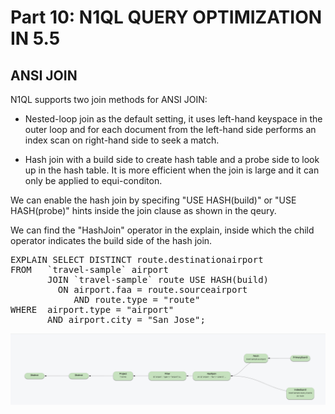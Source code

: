 # Part 10: N1QL QUERY OPTIMIZATION IN 5.5

## ANSI JOIN

N1QL supports two join methods for ANSI JOIN: 

- Nested-loop join as the default setting, it uses left-hand keyspace in the outer loop and for each document from the left-hand side performs an index scan on right-hand side to seek a match.

- Hash join with a build side to create hash table and a probe side to look up in the hash table. It is more efficient when the join is large and it can only be applied to equi-conditon.

We can enable the hash join by specifing "USE HASH(build)" or "USE HASH(probe)" hints inside the join clause as shown in the qeury. 


We can find the "HashJoin" operator in the explain, inside which the child operator indicates the build side of the hash join.
<pre id="example">
EXPLAIN SELECT DISTINCT route.destinationairport 
FROM   `travel-sample` airport 
       JOIN `travel-sample` route USE HASH(build)
         ON airport.faa = route.sourceairport 
            AND route.type = "route" 
WHERE  airport.type = "airport" 
       AND airport.city = "San Jose";
</pre>

![Plan Visualization](./ansi_join.png)

